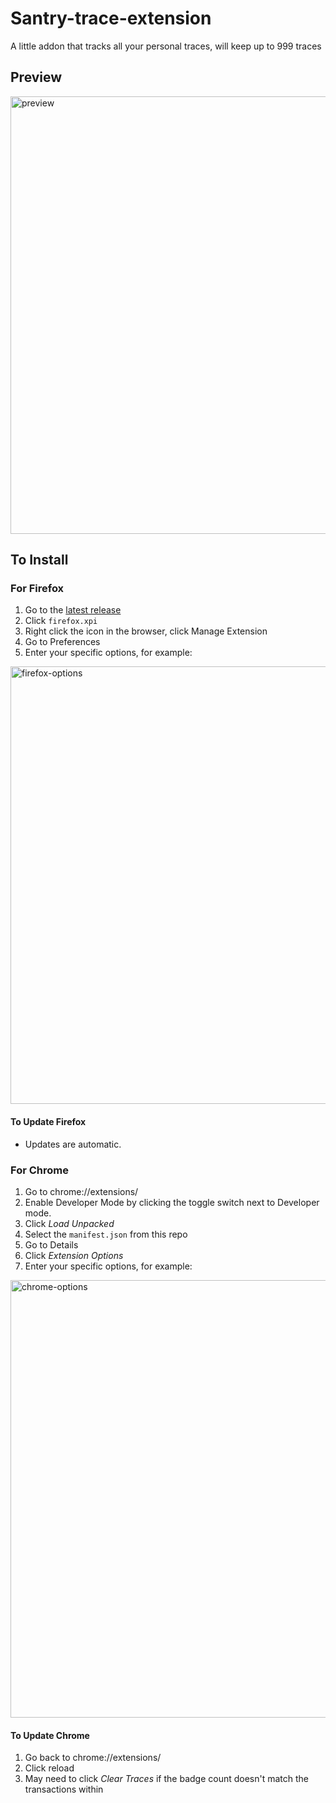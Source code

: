 # Santry-trace-extension
A little addon that tracks all your personal traces, will keep up to 999 traces

## Preview
<img width="700" alt="preview" src="https://i.imgur.com/g9sg3K6.png">

## To Install

### For Firefox
1. Go to the [latest release](https://github.com/wmak/santry-trace-extension/releases/latest)
2. Click `firefox.xpi`
3. Right click the icon in the browser, click Manage Extension
4. Go to Preferences
5. Enter your specific options, for example:
<img width="700" alt="firefox-options" src="https://i.imgur.com/3KuVvlH.png">

#### To Update Firefox
- Updates are automatic.

### For Chrome
1. Go to chrome://extensions/
2. Enable Developer Mode by clicking the toggle switch next to Developer mode.
3. Click *Load Unpacked*
4. Select the `manifest.json` from this repo
5. Go to Details
6. Click *Extension Options*
7. Enter your specific options, for example:
<img width="700" alt="chrome-options" src="https://i.imgur.com/2uj4EMC.png">

#### To Update Chrome
1. Go back to chrome://extensions/
2. Click reload
3. May need to click *Clear Traces* if the badge count doesn't match the transactions within
